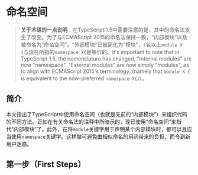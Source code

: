 # 命名空间

> **关于术语的一点说明**：在TypeScript 1.5中需要注意的是，其中的命名法发生了改变。为了与ECMAScript 2015的命名法保持一致，"内部模块"以及被命名为“命名空间”。“外部模块”已被简化为“模块”，（名以上`module X {`与现在所指的`namespace X{`是等价的。it's important to note that in TypeScript 1.5, the nomenclature has changed. "Internal modules" are now "namespace". "External modules" are now simply "modules", as to align with ECMAScript 2015's terminology, (namely that `module X {` is equivalent to the now-preferred `namespace X{`)）。

## 简介

本文指出了TypeScript中使用命名空间（也就是先前的“内部模块”）来组织代码的不同方法。正如在有关命名法的注释中所暗示的，现已使用“命名空间”来指代“内部模块”了。此外，在将`module`关键字用于声明某个内部模块时，都可以且应当使用`namespace`关键字。这样做可避免由相似命名的用词带来的负担，而令到新用户迷惑。

## 第一步（First Steps）


